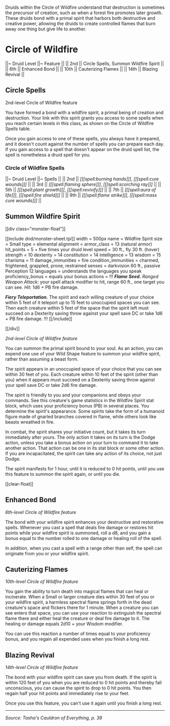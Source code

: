 Druids within the Circle of Wildfire understand that destruction is sometimes the precursor of creation, such as when a forest fire promotes later growth. These druids bond with a primal spirit that harbors both destructive and creative power, allowing the druids to create controlled flames that burn away one thing but give life to another.

# Circle of Wildfire

||~ Druid Level ||~ Feature ||
|| 2nd || Circle Spells, Summon Wildfire Spirit ||
|| 6th || Enhanced Bond ||
|| 10th || Cauterizing Flames ||
|| 14th || Blazing Revival ||

## Circle Spells

2nd-level Circle of Wildfire feature

You have formed a bond with a wildfire spirit, a primal being of creation and destruction. Your link with this spirit grants you access to some spells when you reach certain levels in this class, as shown on the Circle of Wildfire Spells table.

Once you gain access to one of these spells, you always have it prepared, and it doesn't count against the number of spells you can prepare each day. If you gain access to a spell that doesn't appear on the druid spell list, the spell is nonetheless a druid spell for you.

### Circle of Wildfire Spells

||~ Druid Level ||~ Spells ||
|| 2nd || _[[[spell:burning hands]]]_, _[[[spell:cure wounds]]]_ ||
|| 3rd || _[[[spell:flaming sphere]]]_, _[[[spell:scorching ray]]]_ ||
|| 5th || _[[[spell:plant growth]]]_, _[[[spell:revivify]]]_ ||
|| 7th || _[[[spell:aura of life]]]_, _[[[spell:fire shield]]]_ ||
|| 9th || _[[[spell:flame strike]]]_, _[[[spell:mass cure wounds]]]_ ||

## Summon Wildfire Spirit

[[div class="monster-float"]]

[[include dnd/monster-sheet.tpl]]
width = 500px
name = Wildfire Spirit
size = Small
type = elemental
alignment = 
armor_class = 13 (natural armor)
hit_points = 5 + five times your druid level
speed = 30 ft., fly 30 ft. (hover)
strength = 10
dexterity = 14
constitution = 14
intelligence = 13
wisdom = 15
charisma = 11
damage_immunities = fire
condition_immunities = charmed, frightened, grappled, prone, restrained
senses = darkvision 60 ft., passive Perception 12
languages = understands the languages you speak
proficiency_bonus = equals your bonus
actions = !!!
***Flame Seed.*** _Ranged Weapon Attack:_ your spell attack modifier to hit, range 60 ft., one target you can see. _Hit:_ 1d6 + PB fire damage. 

***Fiery Teleportation.*** The spirit and each willing creature of your choice within 5 feet of it teleport up to 15 feet to unoccupied spaces you can see. Then each creature within 5 feet of the space that the spirit left must succeed on a Dexterity saving throw against your spell save DC or take 1d6 + PB fire damage.
!!!
[[/include]]

[[/div]]

_2nd-level Circle of Wildfire feature_

You can summon the primal spirit bound to your soul. As an action, you can expend one use of your Wild Shape feature to summon your wildfire spirit, rather than assuming a beast form.

The spirit appears in an unoccupied space of your choice that you can see within 30 feet of you. Each creature within 10 feet of the spirit (other than you) when it appears must succeed on a Dexterity saving throw against your spell save DC or take 2d6 fire damage.

The spirit is friendly to you and your companions and obeys your commands. See this creature's game statistics in the Wildfire Spirit stat block, which uses your proficiency bonus (PB) in several places. You determine the spirit's appearance. Some spirits take the form of a humanoid figure made of gnarled branches covered in flame, while others look like beasts wreathed in fire.

In combat, the spirit shares your initiative count, but it takes its turn immediately after yours. The only action it takes on its turn is the Dodge action, unless you take a bonus action on your turn to command it to take another action. That action can be one in its stat block or some other action. If you are incapacitated, the spirit can take any action of its choice, not just Dodge.

The spirit manifests for 1 hour, until it is reduced to 0 hit points, until you use this feature to summon the spirit again, or until you die.

[[clear-float]]

## Enhanced Bond

_6th-level Circle of Wildfire feature_

The bond with your wildfire spirit enhances your destructive and restorative spells. Whenever you cast a spell that deals fire damage or restores hit points while your wildfire spirit is summoned, roll a d8, and you gain a bonus equal to the number rolled to one damage or healing roll of the spell.

In addition, when you cast a spell with a range other than self, the spell can originate from you or your wildfire spirit.

## Cauterizing Flames

_10th-level Circle of Wildfire feature_

You gain the ability to turn death into magical flames that can heal or incinerate. When a Small or larger creature dies within 30 feet of you or your wildfire spirit, a harmless spectral flame springs forth in the dead creature's space and flickers there for 1 minute. When a creature you can see enters that space, you can use your reaction to extinguish the spectral flame there and either heal the creature or deal fire damage to it. The healing or damage equals 2d10 + your Wisdom modifier.

You can use this reaction a number of times equal to your proficiency bonus, and you regain all expended uses when you finish a long rest.

## Blazing Revival

_14th-level Circle of Wildfire feature_

The bond with your wildfire spirit can save you from death. If the spirit is within 120 feet of you when you are reduced to 0 hit points and thereby fall unconscious, you can cause the spirit to drop to 0 hit points. You then regain half your hit points and immediately rise to your feet.

Once you use this feature, you can't use it again until you finish a long rest.

----

*Source: Tasha's Cauldron of Everything, p. 39*
